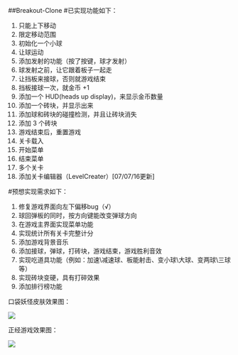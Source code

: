 ##Breakout-Clone
#已实现功能如下：
1. 只能上下移动
2. 限定移动范围
3. 初始化一个小球
4. 让球运动
5. 添加发射的功能（按了按键，球才发射）
6. 球发射之前，让它跟着板子一起走
7. 让挡板来接球，否则就游戏结束
8. 挡板接球一次，就金币 +1
9. 添加一个 HUD(heads up display)，来显示金币数量
10. 添加一个砖块，并显示出来
11. 添加球和砖块的碰撞检测，并且让砖块消失
11. 添加 3 个砖块
13. 游戏结束后，重置游戏
14. 关卡载入
15. 开始菜单
16. 结束菜单
17. 多个关卡
18. 添加关卡编辑器（LevelCreater）[07/07/16更新]

#预想实现需求如下：
1. 修复游戏界面向左下偏移bug（√）
2. 球回弹板的同时，按方向键能改变弹球方向
3. 在游戏主界面实现菜单功能
4. 实现统计所有关卡完整计分
5. 添加游戏背景音乐
6. 添加接球，弹球，打砖块，游戏结束，游戏胜利音效
7. 实现吃道具功能（例如：加速\减速球、板能射击、变小球\大球、变两球\三球等）
8. 实现砖块变硬，具有打碎效果
9. 添加排行榜功能

口袋妖怪皮肤效果图：

![](http://imglf0.nosdn.127.net/img/a0w1T01hSWwyYWR6eExhck1ERElIR1pkYzV3RW9qVCtHc21naXBJOE56RzNqdzBPbG5GMTJ3PT0.gif)

正经游戏效果图：

![](http://imglf.nosdn.127.net/img/a0w1T01hSWwyYWYrMnJ6MVgyR1UxdVFSbDlyQXZRMHg4ckgvZFpiTFlMWThzN1pBZFNsQXJnPT0.gif)
